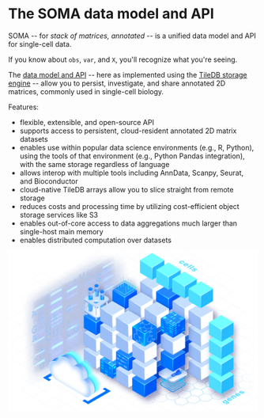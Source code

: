 # The SOMA data model and API

SOMA -- for _stack of matrices, annotated_ -- is a unified data model and API for single-cell data.

If you know about `obs`, `var`, and `X`, you'll recognize what you're seeing.

The [data model and API](https://github.com/single-cell-data) -- here as implemented using the [TileDB storage engine](https://tiledb.com) -- allow you to persist, investigate, and share annotated 2D matrices, commonly used in single-cell biology.

Features:

* flexible, extensible, and open-source API
* supports access to persistent, cloud-resident annotated 2D matrix datasets
* enables use within popular data science environments (e.g., R, Python), using the tools of that environment (e.g., Python Pandas integration), with the same storage regardless of language
* allows interop with multiple tools including AnnData, Scanpy, Seurat, and Bioconductor
* cloud-native TileDB arrays allow you to slice straight from remote storage
* reduces costs and processing time by utilizing cost-efficient object storage services like S3
* enables out-of-core access to data aggregations much larger than single-host main memory
* enables distributed computation over datasets

![](./images/cover.png)
